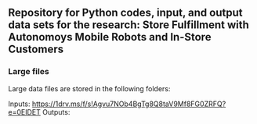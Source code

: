 ## Repository for Python codes, input, and output data sets for the research: Store Fulfillment with Autonomoys Mobile Robots and In-Store Customers

### Large files
Large data files are stored in the following folders: 

Inputs: https://1drv.ms/f/s!Agvu7NOb4BgTg8Q8taV9Mf8FG0ZRFQ?e=0EIDET
Outputs: 

